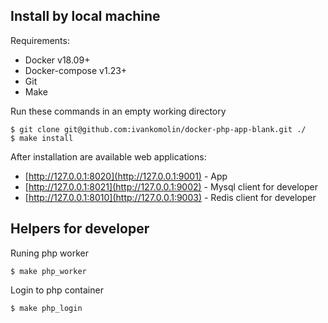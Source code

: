 ## Install by local machine 

Requirements:
 - Docker v18.09+
 - Docker-compose v1.23+
 - Git
 - Make

Run these commands in an empty working directory
```
$ git clone git@github.com:ivankomolin/docker-php-app-blank.git ./
$ make install
```

After installation are available web applications:  
 - [http://127.0.0.1:8020](http://127.0.0.1:9001) - App
 - [http://127.0.0.1:8021](http://127.0.0.1:9002) - Mysql client for developer
 - [http://127.0.0.1:8010](http://127.0.0.1:9003) - Redis client for developer


## Helpers for developer

Runing php worker

```
$ make php_worker
```

Login to php container

```
$ make php_login
```
